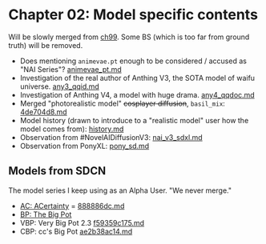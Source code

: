 # Chapter 02: Model specific contents #

Will be slowly merged from [ch99](../ch99/readme.md).
Some BS (which is too far from ground truth) will be removed.

- Does mentioning `animevae.pt` enough to be considered / accused as "NAI Series"? [animevae_pt.md](animevae_pt.md)
- Investigation of the real author of Anthing V3, the SOTA model of waifu universe. [any3_qqid.md](any3_qqid.md)
- Investigation of Anthing V4, a model with huge drama. [any4_qqdoc.md](any4_qqdoc.md)
- Merged "photorealistic model" ~~cosplayer diffusion~~, `basil_mix`: [4de704d8.md](4de704d8.md)
- Model history (drawn to introduce to a "realistic model" user how the model comes from): [history.md](history.md)
- Observation from #NovelAIDiffusionV3: [nai_v3_sdxl.md](nai_v3_sdxl.md)
- Observation from PonyXL: [pony_sd.md](pony_sd.md)

## Models from SDCN ##

The model series I keep using as an Alpha User. "We never merge."

- [AC: ACertainty](https://huggingface.co/JosephusCheung/ACertainty) = [888886dc.md](../ch99/888886dc.md)
- [BP: The Big Pot](https://huggingface.co/Crosstyan/BPModel/blob/main/NMFSAN/README.md)
- VBP: Very Big Pot 2.3 [f59359c175.md](f59359c175.md)
- CBP: cc's Big Pot [ae2b38ac14.md](ae2b38ac14.md)
